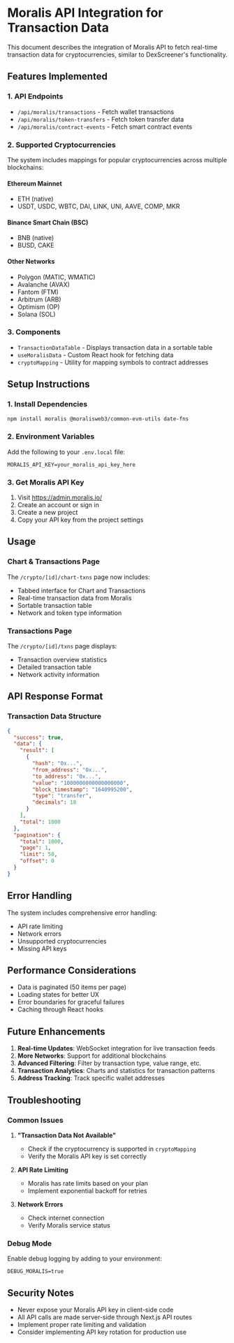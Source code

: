 # Moralis API Integration for Transaction Data

This document describes the integration of Moralis API to fetch real-time transaction data for cryptocurrencies, similar to DexScreener's functionality.

## Features Implemented

### 1. API Endpoints
- `/api/moralis/transactions` - Fetch wallet transactions
- `/api/moralis/token-transfers` - Fetch token transfer data
- `/api/moralis/contract-events` - Fetch smart contract events

### 2. Supported Cryptocurrencies
The system includes mappings for popular cryptocurrencies across multiple blockchains:

#### Ethereum Mainnet
- ETH (native)
- USDT, USDC, WBTC, DAI, LINK, UNI, AAVE, COMP, MKR

#### Binance Smart Chain (BSC)
- BNB (native)
- BUSD, CAKE

#### Other Networks
- Polygon (MATIC, WMATIC)
- Avalanche (AVAX)
- Fantom (FTM)
- Arbitrum (ARB)
- Optimism (OP)
- Solana (SOL)

### 3. Components
- `TransactionDataTable` - Displays transaction data in a sortable table
- `useMoralisData` - Custom React hook for fetching data
- `cryptoMapping` - Utility for mapping symbols to contract addresses

## Setup Instructions

### 1. Install Dependencies
```bash
npm install moralis @moralisweb3/common-evm-utils date-fns
```

### 2. Environment Variables
Add the following to your `.env.local` file:
```
MORALIS_API_KEY=your_moralis_api_key_here
```

### 3. Get Moralis API Key
1. Visit https://admin.moralis.io/
2. Create an account or sign in
3. Create a new project
4. Copy your API key from the project settings

## Usage

### Chart & Transactions Page
The `/crypto/[id]/chart-txns` page now includes:
- Tabbed interface for Chart and Transactions
- Real-time transaction data from Moralis
- Sortable transaction table
- Network and token type information

### Transactions Page
The `/crypto/[id]/txns` page displays:
- Transaction overview statistics
- Detailed transaction table
- Network activity information

## API Response Format

### Transaction Data Structure
```json
{
  "success": true,
  "data": {
    "result": [
      {
        "hash": "0x...",
        "from_address": "0x...",
        "to_address": "0x...",
        "value": "1000000000000000000",
        "block_timestamp": "1640995200",
        "type": "transfer",
        "decimals": 18
      }
    ],
    "total": 1000
  },
  "pagination": {
    "total": 1000,
    "page": 1,
    "limit": 50,
    "offset": 0
  }
}
```

## Error Handling

The system includes comprehensive error handling:
- API rate limiting
- Network errors
- Unsupported cryptocurrencies
- Missing API keys

## Performance Considerations

- Data is paginated (50 items per page)
- Loading states for better UX
- Error boundaries for graceful failures
- Caching through React hooks

## Future Enhancements

1. **Real-time Updates**: WebSocket integration for live transaction feeds
2. **More Networks**: Support for additional blockchains
3. **Advanced Filtering**: Filter by transaction type, value range, etc.
4. **Transaction Analytics**: Charts and statistics for transaction patterns
5. **Address Tracking**: Track specific wallet addresses

## Troubleshooting

### Common Issues

1. **"Transaction Data Not Available"**
   - Check if the cryptocurrency is supported in `cryptoMapping`
   - Verify the Moralis API key is set correctly

2. **API Rate Limiting**
   - Moralis has rate limits based on your plan
   - Implement exponential backoff for retries

3. **Network Errors**
   - Check internet connection
   - Verify Moralis service status

### Debug Mode
Enable debug logging by adding to your environment:
```
DEBUG_MORALIS=true
```

## Security Notes

- Never expose your Moralis API key in client-side code
- All API calls are made server-side through Next.js API routes
- Implement proper rate limiting and validation
- Consider implementing API key rotation for production use 